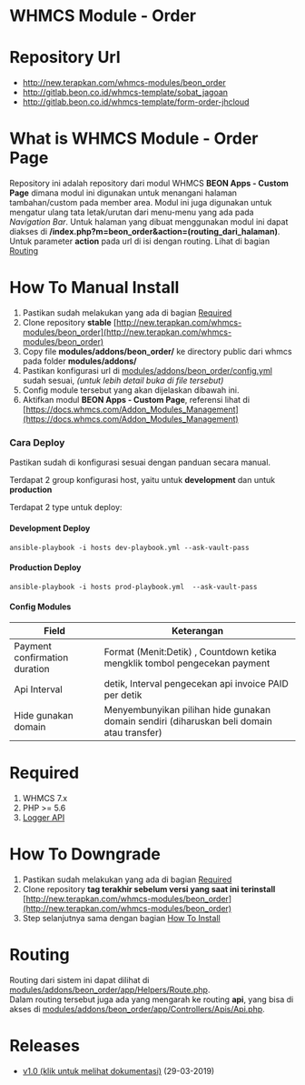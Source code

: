 # WHMCS Module - Order

# Repository Url
- http://new.terapkan.com/whmcs-modules/beon_order
- http://gitlab.beon.co.id/whmcs-template/sobat_jagoan
- http://gitlab.beon.co.id/whmcs-template/form-order-jhcloud

# What is WHMCS Module - Order Page
Repository ini adalah repository dari modul WHMCS **BEON Apps - Custom Page** 
dimana modul ini digunakan untuk menangani halaman tambahan/custom pada member area.
Modul ini juga digunakan untuk mengatur ulang tata letak/urutan dari menu-menu yang 
ada pada *Navigation Bar*. Untuk halaman yang dibuat menggunakan modul ini dapat
diakses di **/index.php?m=beon_order&action=(routing_dari_halaman)**. 
Untuk parameter **action** pada url di isi dengan routing. Lihat di bagian [Routing](#routing)

# How To Manual Install
1. Pastikan sudah melakukan yang ada di bagian [Required](#required)  
2. Clone repository **stable** [http://new.terapkan.com/whmcs-modules/beon_order](http://new.terapkan.com/whmcs-modules/beon_order)
3. Copy file **modules/addons/beon_order/** ke directory public dari whmcs pada folder **modules/addons/**
4. Pastikan konfigurasi url di [modules/addons/beon_order/config.yml](modules/addons/beon_order/config.yml) sudah sesuai, *(untuk lebih detail buka di file tersebut)*
5. Config module tersebut yang akan dijelaskan dibawah ini.
6. Aktifkan modul **BEON Apps - Custom Page**, referensi lihat di [https://docs.whmcs.com/Addon_Modules_Management](https://docs.whmcs.com/Addon_Modules_Management)
 

### Cara Deploy 
Pastikan sudah di konfigurasi sesuai dengan panduan secara manual.

Terdapat 2 group konfigurasi host, yaitu untuk **development** dan untuk **production**

Terdapat 2 type untuk deploy:
#### Development Deploy 
```
ansible-playbook -i hosts dev-playbook.yml --ask-vault-pass
```

#### Production Deploy  
```
ansible-playbook -i hosts prod-playbook.yml  --ask-vault-pass
```

#### Config Modules
| Field | Keterangan |
| -------- | -------- |
| Payment confirmation duration   | Format (Menit:Detik) , Countdown ketika mengklik tombol pengecekan payment    |
| Api Interval   | detik, Interval pengecekan api invoice PAID per detik   |
| Hide gunakan domain   | Menyembunyikan pilihan hide gunakan domain sendiri (diharuskan beli domain atau transfer)|


# Required
1. WHMCS 7.x
2. PHP >= 5.6
1. [Logger API](http://new.terapkan.com/whmcs/logger-api)

# How To Downgrade
1. Pastikan sudah melakukan yang ada di bagian [Required](#required)  
2. Clone repository **tag terakhir sebelum versi yang saat ini terinstall** [http://new.terapkan.com/whmcs-modules/beon_order](http://new.terapkan.com/whmcs-modules/beon_order)
3. Step selanjutnya sama dengan bagian [How To Install](#how-to-install)

# Routing  
Routing dari sistem ini dapat dilihat di [modules/addons/beon_order/app/Helpers/Route.php](modules/addons/beon_order/app/Helpers/Route.php).  
Dalam routing tersebut juga ada yang mengarah ke routing **api**, yang bisa di akses di [modules/addons/beon_order/app/Controllers/Apis/Api.php](modules/addons/beon_order/app/Controllers/Apis/Api.php).

# Releases
- [v1.0 (klik untuk melihat dokumentasi)](docs/v1.0.md) (29-03-2019)
